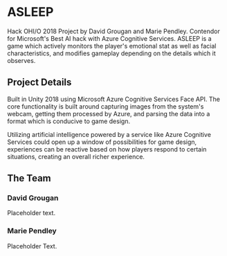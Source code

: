 # ASLEEP

Hack OHI/O 2018 Project by David Grougan and Marie Pendley. Contendor for Microsoft's Best AI hack with Azure Cognitive Services. ASLEEP is a game which actively monitors the player's emotional stat as well as facial characteristics, and modifies gameplay depending on the details which it observes. 

## Project Details

Built in Unity 2018 using Microsoft Azure Cognitive Services Face API. The core functionality is built around capturing images from the system's webcam, getting them processed by Azure, and parsing the data into a format which is conducive to game design.

Utilizing artificial intelligence powered by a service like Azure Cognitive Services could open up a window of possibilities for game design, experiences can be reactive based on how players respond to certain situations, creating an overall richer experience.

## The Team
### David Grougan
Placeholder text.

### Marie Pendley
Placeholder Text.

